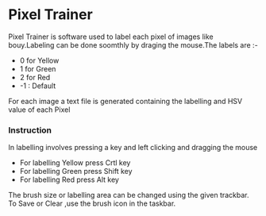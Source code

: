# Pixel Trainer

Pixel Trainer is software used to label each pixel of images like bouy.Labeling can be done soomthly by draging the mouse.The labels are :-

 -  0  for Yellow  
 -  1 for  Green
 -  2 for Red
 - -1 : Default
 
For each image a text file is generated containing the labelling and HSV value of each Pixel

### Instruction
In labelling involves pressing a key and left clicking and dragging the mouse 
* For labelling Yellow press Crtl key 
* For labelling Green press Shift key 
* For labelling Red press Alt key

The brush size or labelling area can be changed using the given trackbar.
To Save or Clear ,use the brush icon in the taskbar.
